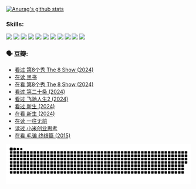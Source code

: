 
[![Anurag's github stats](https://github-readme-stats.vercel.app/api?username=w940853815)](https://github.com/anuraghazra/github-readme-stats)

### Skills:

<code><img height="32" src="https://cdn.jsdelivr.net/npm/simple-icons@v5/icons/python.svg"></code>
<code><img height="32" src="https://cdn.jsdelivr.net/npm/simple-icons@v5/icons/javascript.svg"></code>
<code><img height="32" src="https://cdn.jsdelivr.net/npm/simple-icons@v5/icons/django.svg"></code>
<code><img height="32" src="https://cdn.jsdelivr.net/npm/simple-icons@v5/icons/flask.svg"></code>
<code><img height="32" src="https://cdn.jsdelivr.net/npm/simple-icons@v5/icons/vuetify.svg"></code>
<code><img height="32" src="https://cdn.jsdelivr.net/npm/simple-icons@v5/icons/git.svg"></code>
<code><img height="32" src="https://cdn.jsdelivr.net/npm/simple-icons@v5/icons/docker.svg"></code>
<code><img height="32" src="https://cdn.jsdelivr.net/npm/simple-icons@v5/icons/postgresql.svg"></code>
<code><img height="32" src="https://cdn.jsdelivr.net/npm/simple-icons@v5/icons/elasticsearch.svg"></code>
<code><img height="32" src="https://cdn.jsdelivr.net/npm/simple-icons@v5/icons/macos.svg"></code>
<code><img height="32" src="https://cdn.jsdelivr.net/npm/simple-icons@v5/icons/linux.svg"></code>

### 🗣 豆瓣:

<!-- DOUBAN-ACTIVITIES:START -->
- [看过 第8个秀 The 8 Show‎ (2024)](https://www.douban.com/people/136069238/status/4622960077/?_i=17468158)
- [在读 黑书](https://www.douban.com/people/136069238/status/4621189759/?_i=17468158)
- [在看 第8个秀 The 8 Show‎ (2024)](https://www.douban.com/people/136069238/status/4619801154/?_i=17468158)
- [看过 第二十条‎ (2024)](https://www.douban.com/people/136069238/status/4618624208/?_i=17468158)
- [看过 飞驰人生2‎ (2024)](https://www.douban.com/people/136069238/status/4616048805/?_i=17468158)
- [看过 新生‎ (2024)](https://www.douban.com/people/136069238/status/4612373431/?_i=17468158)
- [在看 新生‎ (2024)](https://www.douban.com/people/136069238/status/4607441062/?_i=17468158)
- [在读 一往无前](https://www.douban.com/people/136069238/status/4590507310/?_i=17468158)
- [读过 小米创业思考](https://www.douban.com/people/136069238/status/4590506983/?_i=17468158)
- [在看 毛骗 终结篇‎ (2015)](https://www.douban.com/people/136069238/status/4581971924/?_i=17468158)
<!-- DOUBAN-ACTIVITIES:END -->


![Snake animation](https://raw.githubusercontent.com/w940853815/w940853815/output/github-contribution-grid-snake.svg)

<!--
**w940853815/w940853815** is a ✨ _special_ ✨ repository because its `README.md` (this file) appears on your GitHub profile.

Here are some ideas to get you started:

- 🔭 I’m currently working on ...
- 🌱 I’m currently learning ...
- 👯 I’m looking to collaborate on ...
- 🤔 I’m looking for help with ...
- 💬 Ask me about ...
- 📫 How to reach me: ...
- 😄 Pronouns: ...
- ⚡ Fun fact: ...
-->
